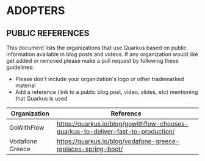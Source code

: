 ADOPTERS
========

PUBLIC REFERENCES
-----------------

This document lists the organizations that use Quarkus based on public information available in blog posts and videos. 
If any organization would like get added or removed please make a pull request by following these guidelines:

* Please don't include your organization's logo or other trademarked material
* Add a reference (link to a public blog post, video, slides, etc) mentioning that Quarkus is used

| Organization      |  Reference |
|-------------------|------------|
|GoWithFlow         | https://quarkus.io/blog/gowithflow-chooses-quarkus-to-deliver-fast-to-production/ |
|Vodafone Greece    | https://quarkus.io/blog/vodafone-greece-replaces-spring-boot/ |
